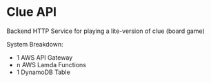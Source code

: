 # Clue API

Backend HTTP Service for playing a lite-version of clue (board game)

System Breakdown:
- 1 AWS API Gateway
- n AWS Lamda Functions
- 1 DynamoDB Table

<!-- 
Service Endpoints:
    /games
        /_id_
            /actions
                /start-game
                /move
                /complete-turn
                /suggest
                /reveal
                /accept-reveal
                /accuse 
-->

